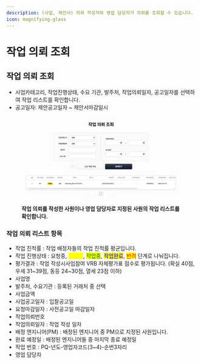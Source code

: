 ```yaml
---
description: (사업, 제안서) 의뢰 작성자와 영업 담당자가 의뢰를 조회할 수 있습니다.
icon: magnifying-glass
---
```


# 작업 의뢰 조회



## **작업 의뢰 조회**

* 사업카테고리, 작업진행상태, 수요 기관, 발주처, 작업의뢰일자, 공고일자를 선택하여  작업 리스트를 확인합니다.
* 공고일자: 제안공고일자 \~ 제안서마감일시

<figure><img src="../.gitbook/assets/image (32).png" alt=""><figcaption><p><strong>작업 의뢰를 작성한 사원이나 영업 담당자로 지정된 사원의 작업 리스트를 확인합니다.</strong></p></figcaption></figure>



### **작업  의뢰 리스트 항목**

* 작업 진척률 : 작업 배정자들의 작업 진척률 평균입니다.
* 작업 진행상태 : 요청중, <mark style="color:yellow;">배정중</mark>, <mark style="color:green;">작업중</mark>, <mark style="color:blue;">작업완료</mark>, <mark style="color:red;">반려</mark> 단계로 나눠집니다.
* 평가결과 : 작업 작성시사업참여 VRB 자체평가표 점수로  평가됩니다. (확실 40점, 우세 31\~39점, 동등 24\~30점, 열세 23점 이하)
* 사업명&#x20;
* 발주처, 수요기관 : 등록된 거래처 중 선택
* 사업금액
* 사업공고일자 : 입찰공고일
* 요청마감일자 : 사전공고일 마감일자
* 작업의뢰번호
* 작업의뢰일자 : 작업 작성 일자
* 배정 엔지니어(PM) : 배정된 엔지니어 중 PM으로 지정된 사원입니다.
* 완료 예정일 : 배정된 엔지니어들 중 마지막 종료 예정일
* 작업 번호 : PQ-년도-영업자코드(3\~4)-순번3자리
* 영업 담당자
